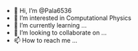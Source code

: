 - 👋 Hi, I’m @Pala6536
- 👀 I’m interested in Computational Physics
- 🌱 I’m currently learning ...
- 💞️ I’m looking to collaborate on ...
- 📫 How to reach me ...

<!---
Pala6536/Pala6536 is a ✨ special ✨ repository because its `README.md` (this file) appears on your GitHub profile.
You can click the Preview link to take a look at your changes.
--->
